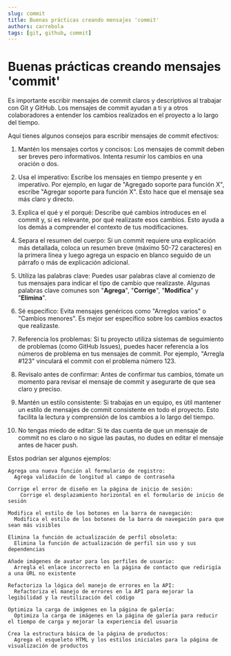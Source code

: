 ```yaml
---
slug: commit
title: Buenas prácticas creando mensajes 'commit'
authors: carrebola
tags: [git, github, commit]
---
```


# Buenas prácticas creando mensajes 'commit'

Es importante escribir mensajes de commit claros y descriptivos al trabajar con Git y GitHub. Los mensajes de commit ayudan a ti y a otros colaboradores a entender los cambios realizados en el proyecto a lo largo del tiempo. 

Aquí tienes algunos consejos para escribir mensajes de commit efectivos:


1. Mantén los mensajes cortos y concisos: Los mensajes de commit deben ser breves pero informativos. Intenta resumir los cambios en una oración o dos.

2. Usa el imperativo: Escribe los mensajes en tiempo presente y en imperativo. Por ejemplo, en lugar de "Agregado soporte para función X", escribe "Agregar soporte para función X". Esto hace que el mensaje sea más claro y directo.

3. Explica el qué y el porqué: Describe qué cambios introduces en el commit y, si es relevante, por qué realizaste esos cambios. Esto ayuda a los demás a comprender el contexto de tus modificaciones.

4. Separa el resumen del cuerpo: Si un commit requiere una explicación más detallada, coloca un resumen breve (máximo 50-72 caracteres) en la primera línea y luego agrega un espacio en blanco seguido de un párrafo o más de explicación adicional.

5. Utiliza las palabras clave: Puedes usar palabras clave al comienzo de tus mensajes para indicar el tipo de cambio que realizaste. Algunas palabras clave comunes son "**Agrega**", "**Corrige**", "**Modifica**" y "**Elimina**".

6. Sé específico: Evita mensajes genéricos como "Arreglos varios" o "Cambios menores". Es mejor ser específico sobre los cambios exactos que realizaste.

7. Referencia los problemas: Si tu proyecto utiliza sistemas de seguimiento de problemas (como GitHub Issues), puedes hacer referencia a los números de problema en tus mensajes de commit. Por ejemplo, "Arregla #123" vinculará el commit con el problema número 123.

8. Revísalo antes de confirmar: Antes de confirmar tus cambios, tómate un momento para revisar el mensaje de commit y asegurarte de que sea claro y preciso.

9. Mantén un estilo consistente: Si trabajas en un equipo, es útil mantener un estilo de mensajes de commit consistente en todo el proyecto. Esto facilita la lectura y comprensión de los cambios a lo largo del tiempo.

10. No tengas miedo de editar: Si te das cuenta de que un mensaje de commit no es claro o no sigue las pautas, no dudes en editar el mensaje antes de hacer push.

Estos podrían ser algunos ejemplos:

```
Agrega una nueva función al formulario de registro:
  Agrega validación de longitud al campo de contraseña
```

```
Corrige el error de diseño en la página de inicio de sesión:
    Corrige el desplazamiento horizontal en el formulario de inicio de sesión
```

```
Modifica el estilo de los botones en la barra de navegación:
  Modifica el estilo de los botones de la barra de navegación para que sean más visibles
```

```
Elimina la función de actualización de perfil obsoleta:
  Elimina la función de actualización de perfil sin uso y sus dependencias
```

```
Añade imágenes de avatar para los perfiles de usuario:
  Arregla el enlace incorrecto en la página de contacto que redirigía a una URL no existente
```

```
Refactoriza la lógica del manejo de errores en la API:
  Refactoriza el manejo de errores en la API para mejorar la legibilidad y la reutilización del código
```

```
Optimiza la carga de imágenes en la página de galería:
  Optimiza la carga de imágenes en la página de galería para reducir el tiempo de carga y mejorar la experiencia del usuario
```

```
Crea la estructura básica de la página de productos:
  Agrega el esqueleto HTML y los estilos iniciales para la página de visualización de productos
```

